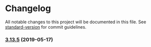 # Changelog

All notable changes to this project will be documented in this file. See [standard-version](https://github.com/conventional-changelog/standard-version) for commit guidelines.

### [3.13.5](https://github.com/luxcium/pop-n-lock-theme-vscode/compare/v3.13.4...v3.13.5) (2019-05-17)
